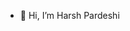 - 👋 Hi, I’m Harsh Pardeshi

<!---
Harshhrp2511/Harshhrp2511 is a ✨ special ✨ repository because its `README.md` (this file) appears on your GitHub profile.
You can click the Preview link to take a look at your changes.
--->
